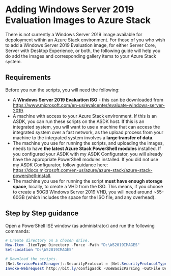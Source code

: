Adding Windows Server 2019 Evaluation Images to Azure Stack
==============
There is not currently a Windows Server 2019 image available for depoloyment within an Azure Stack environment. For those of you who wish to add a Windows Server 2019 Evaluation image, for either Server Core, Server with Desktop Experience, or both, the following guide will help you do add the images and corresponding gallery items to your Azure Stack system.

Requirements
-----------
Before you run the scripts, you will need the following:

* A **Windows Server 2019 Evaluation ISO** - this can be downloaded from https://www.microsoft.com/en-us/evalcenter/evaluate-windows-server-2019.
* A machine with access to your Azure Stack environment. If this is an ASDK, you can run these scripts on the ASDK host. If this is an integrated system, you will want to use a machine that can access the integrated system over a fast network, as the upload process from your machine to the integrated system involves a **large transfer of data**.
* The machine you use for running the scripts, and uploading the images, needs to have **the latest Azure Stack PowerShell modules** installed. If you configured your ASDK with my ASDK Configurator, you will already have the appropriate PowerShell modules installed. If you did not use my ASDK Configurator, follow guidance here: https://docs.microsoft.com/en-us/azure/azure-stack/azure-stack-powershell-install.
* The machine you use for running the script **must have enough storage space**, locally, to create a VHD from the ISO. This means, if you choose to create a 50GB Windows Server 2019 VHD, you will need around ~55-60GB (which includes the space for the ISO file, and any overhead).

Step by Step guidance
-----------
Open a PowerShell ISE window (as administrator) and run the following commands:

```powershell
# Create directory on a chosen drive.
New-Item -ItemType Directory -Force -Path "D:\WS2019IMAGES"
Set-Location "D:\WS2019IMAGES"

# Download the scripts.
[Net.ServicePointManager]::SecurityProtocol = [Net.SecurityProtocolType]::Tls12
Invoke-Webrequest http://bit.ly/configasdk -UseBasicParsing -OutFile DeployImages2019.ps1
```